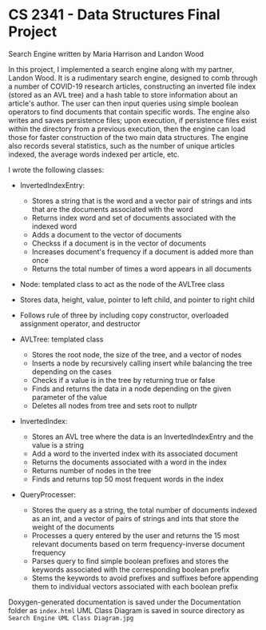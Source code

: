 # CS 2341 - Data Structures Final Project
Search Engine written by Maria Harrison and Landon Wood

In this project, I implemented a search engine along with my partner, Landon Wood. It is a rudimentary search engine, designed to comb through a number of COVID-19 research articles, constructing an inverted file index (stored as an AVL tree) and a hash table to store information about an article's author. The user can then input queries using simple boolean operators to find documents that contain specific words. The engine also writes and saves persistence files; upon execution, if persistence files exist within the directory from a previous execution, then the engine can load those for faster construction of the two main data structures. The engine also records several statistics, such as the number of unique articles indexed, the average words indexed per article, etc.

I wrote the following classes:

- InvertedIndexEntry:
  - Stores a string that is the word and a vector pair of strings and ints that are the documents associated with the word
  - Returns index word and set of documents associated with the indexed word
  - Adds a document to the vector of documents
  - Checkss if a document is in the vector of documents
  - Increases document's frequency if a document is added more than once
  - Returns the total number of times a word appears in all documents

- Node: templated class to act as the node of the AVLTree class
 - Stores data, height, value, pointer to left child, and pointer to right child
 - Follows rule of three by including copy constructor, overloaded assignment operator, and destructor

- AVLTree: templated class
  - Stores the root node, the size of the tree, and a vector of nodes
  - Inserts a node by recursively calling insert while balancing the tree depending on the cases
  - Checks if a value is in the tree by returning true or false
  - Finds and returns the data in a node depending on the given parameter of the value
  - Deletes all nodes from tree and sets root to nullptr

- InvertedIndex:
  - Stores an AVL tree where the data is an InvertedIndexEntry and the value is a string
  - Add a word to the inverted index with its associated document
  - Returns the documents associated with a word in the index
  - Returns number of nodes in the tree
  - Finds and returns top 50 most frequent words in the index

- QueryProcesser:
  - Stores the query as a string, the total number of documents indexed as an int, and a vector of pairs of strings and ints that store the weight of the documents
  - Processes a query entered by the user and returns the 15 most relevant documents based on term frequency-inverse document frequency
  - Parses query to find simple boolean prefixes and stores the keywords associated with the corresponding boolean prefix
  - Stems the keywords to avoid prefixes and suffixes before appending them to individual vectors associated with each boolean prefix

Doxygen-generated documentation is saved under the Documentation folder as `index.html` 
UML Class Diagram is saved in source directory as `Search Engine UML Class Diagram.jpg`
